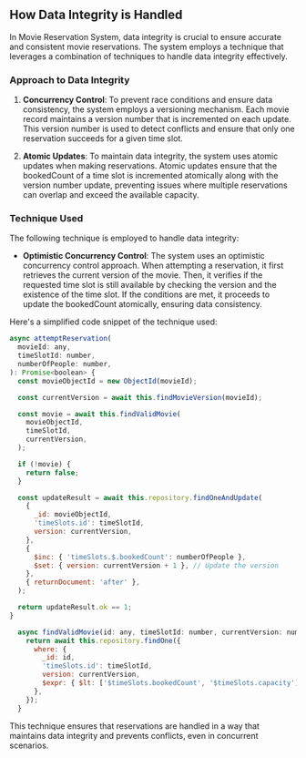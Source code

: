 ## How Data Integrity is Handled

In Movie Reservation System, data integrity is crucial to ensure accurate and consistent movie reservations. The system employs a technique that leverages a combination of techniques to handle data integrity effectively.

### Approach to Data Integrity

1. **Concurrency Control**: To prevent race conditions and ensure data consistency, the system employs a versioning mechanism. Each movie record maintains a version number that is incremented on each update. This version number is used to detect conflicts and ensure that only one reservation succeeds for a given time slot.

2. **Atomic Updates**: To maintain data integrity, the system uses atomic updates when making reservations. Atomic updates ensure that the bookedCount of a time slot is incremented atomically along with the version number update, preventing issues where multiple reservations can overlap and exceed the available capacity.

### Technique Used

The following technique is employed to handle data integrity:

- **Optimistic Concurrency Control**: The system uses an optimistic concurrency control approach. When attempting a reservation, it first retrieves the current version of the movie. Then, it verifies if the requested time slot is still available by checking the version and the existence of the time slot. If the conditions are met, it proceeds to update the bookedCount atomically, ensuring data consistency.

Here's a simplified code snippet of the technique used:

```javascript
async attemptReservation(
  movieId: any,
  timeSlotId: number,
  numberOfPeople: number,
): Promise<boolean> {
  const movieObjectId = new ObjectId(movieId);

  const currentVersion = await this.findMovieVersion(movieId);

  const movie = await this.findValidMovie(
    movieObjectId,
    timeSlotId,
    currentVersion,
  );

  if (!movie) {
    return false;
  }

  const updateResult = await this.repository.findOneAndUpdate(
    {
      _id: movieObjectId,
      'timeSlots.id': timeSlotId,
      version: currentVersion,
    },
    {
      $inc: { 'timeSlots.$.bookedCount': numberOfPeople },
      $set: { version: currentVersion + 1 }, // Update the version
    },
    { returnDocument: 'after' },
  );

  return updateResult.ok == 1;
}

  async findValidMovie(id: any, timeSlotId: number, currentVersion: number) {
    return await this.repository.findOne({
      where: {
        _id: id,
        'timeSlots.id': timeSlotId,
        version: currentVersion,
        $expr: { $lt: ['$timeSlots.bookedCount', '$timeSlots.capacity'] },
      },
    });
  }
```

This technique ensures that reservations are handled in a way that maintains data integrity and prevents conflicts, even in concurrent scenarios.
